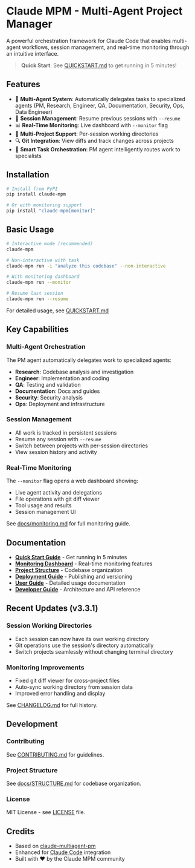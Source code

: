 # Claude MPM - Multi-Agent Project Manager

A powerful orchestration framework for Claude Code that enables multi-agent workflows, session management, and real-time monitoring through an intuitive interface.

> **Quick Start**: See [QUICKSTART.md](QUICKSTART.md) to get running in 5 minutes!

## Features

- 🤖 **Multi-Agent System**: Automatically delegates tasks to specialized agents (PM, Research, Engineer, QA, Documentation, Security, Ops, Data Engineer)
- 🔄 **Session Management**: Resume previous sessions with `--resume` 
- 📊 **Real-Time Monitoring**: Live dashboard with `--monitor` flag
- 📁 **Multi-Project Support**: Per-session working directories
- 🔍 **Git Integration**: View diffs and track changes across projects
- 🎯 **Smart Task Orchestration**: PM agent intelligently routes work to specialists

## Installation

```bash
# Install from PyPI
pip install claude-mpm

# Or with monitoring support
pip install "claude-mpm[monitor]"
```

## Basic Usage

```bash
# Interactive mode (recommended)
claude-mpm

# Non-interactive with task
claude-mpm run -i "analyze this codebase" --non-interactive

# With monitoring dashboard
claude-mpm run --monitor

# Resume last session
claude-mpm run --resume
```

For detailed usage, see [QUICKSTART.md](QUICKSTART.md)

## Key Capabilities

### Multi-Agent Orchestration
The PM agent automatically delegates work to specialized agents:
- **Research**: Codebase analysis and investigation
- **Engineer**: Implementation and coding
- **QA**: Testing and validation
- **Documentation**: Docs and guides
- **Security**: Security analysis
- **Ops**: Deployment and infrastructure

### Session Management
- All work is tracked in persistent sessions
- Resume any session with `--resume`
- Switch between projects with per-session directories
- View session history and activity

### Real-Time Monitoring
The `--monitor` flag opens a web dashboard showing:
- Live agent activity and delegations
- File operations with git diff viewer
- Tool usage and results
- Session management UI

See [docs/monitoring.md](docs/monitoring.md) for full monitoring guide.


## Documentation

- **[Quick Start Guide](QUICKSTART.md)** - Get running in 5 minutes
- **[Monitoring Dashboard](docs/monitoring.md)** - Real-time monitoring features
- **[Project Structure](docs/STRUCTURE.md)** - Codebase organization
- **[Deployment Guide](docs/DEPLOY.md)** - Publishing and versioning
- **[User Guide](docs/user/)** - Detailed usage documentation
- **[Developer Guide](docs/developer/)** - Architecture and API reference

## Recent Updates (v3.3.1)

### Session Working Directories
- Each session can now have its own working directory
- Git operations use the session's directory automatically
- Switch projects seamlessly without changing terminal directory

### Monitoring Improvements
- Fixed git diff viewer for cross-project files
- Auto-sync working directory from session data
- Improved error handling and display

See [CHANGELOG.md](CHANGELOG.md) for full history.

## Development

### Contributing
See [CONTRIBUTING.md](CONTRIBUTING.md) for guidelines.

### Project Structure
See [docs/STRUCTURE.md](docs/STRUCTURE.md) for codebase organization.

### License
MIT License - see [LICENSE](LICENSE) file.

## Credits

- Based on [claude-multiagent-pm](https://github.com/kfsone/claude-multiagent-pm)
- Enhanced for [Claude Code](https://docs.anthropic.com/en/docs/claude-code) integration
- Built with ❤️ by the Claude MPM community

